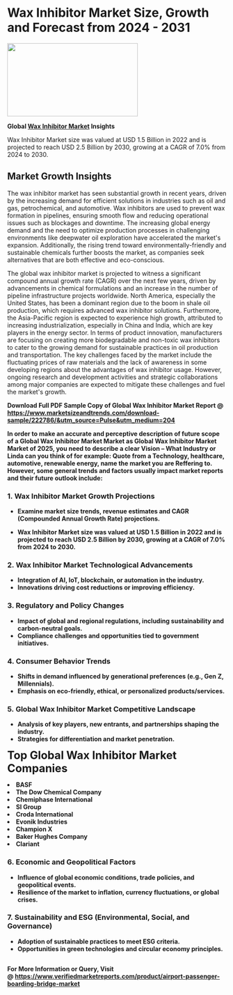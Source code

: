 <H1>Wax Inhibitor Market Size, Growth and Forecast from 2024 - 2031</H1><img class="aligncenter size-medium wp-image-584254" src="https://thirdeyenews.in/wp-content/uploads/2024/09/Global-Market-Research-300x168.jpeg" alt="" width="300" height="168" /><p><strong>Global&nbsp;<a href="https://www.marketsizeandtrends.com/download-sample/222786/&amp;utm_source=Pulse&amp;utm_medium=204">Wax Inhibitor Market</a> Insights</strong></p><p>Wax Inhibitor Market size was valued at USD 1.5 Billion in 2022 and is projected to reach USD 2.5 Billion by 2030, growing at a CAGR of 7.0% from 2024 to 2030.</p><p><h2>Market Growth Insights</h2> <p>The wax inhibitor market has seen substantial growth in recent years, driven by the increasing demand for efficient solutions in industries such as oil and gas, petrochemical, and automotive. Wax inhibitors are used to prevent wax formation in pipelines, ensuring smooth flow and reducing operational issues such as blockages and downtime. The increasing global energy demand and the need to optimize production processes in challenging environments like deepwater oil exploration have accelerated the market's expansion. Additionally, the rising trend toward environmentally-friendly and sustainable chemicals further boosts the market, as companies seek alternatives that are both effective and eco-conscious.</p> <p><strong></strong></p> <p>The global wax inhibitor market is projected to witness a significant compound annual growth rate (CAGR) over the next few years, driven by advancements in chemical formulations and an increase in the number of pipeline infrastructure projects worldwide. North America, especially the United States, has been a dominant region due to the boom in shale oil production, which requires advanced wax inhibitor solutions. Furthermore, the Asia-Pacific region is expected to experience high growth, attributed to increasing industrialization, especially in China and India, which are key players in the energy sector. In terms of product innovation, manufacturers are focusing on creating more biodegradable and non-toxic wax inhibitors to cater to the growing demand for sustainable practices in oil production and transportation. The key challenges faced by the market include the fluctuating prices of raw materials and the lack of awareness in some developing regions about the advantages of wax inhibitor usage. However, ongoing research and development activities and strategic collaborations among major companies are expected to mitigate these challenges and fuel the market's growth. <p><strong></p><p><span class=""><strong>Download Full PDF Sample Copy of Global Wax Inhibitor Market Report</strong> @ <a href="https://www.marketsizeandtrends.com/download-sample/222786/&amp;utm_source=Pulse&amp;utm_medium=204" target="_blank">https://www.marketsizeandtrends.com/download-sample/222786/&amp;utm_source=Pulse&amp;utm_medium=204</a></span></p><p>In order to make an accurate and perceptive description of future scope of a Global&nbsp;Wax Inhibitor Market Market as Global&nbsp;Wax Inhibitor Market Market of 2025, you need to describe a clear Vision &ndash; What Industry or Linda can you think of for example: Quote from a Technology, healthcare, automotive, renewable energy, name the market you are Reffering to. However, some general trends and factors usually impact market reports and their future outlook include:</p><h3>1.&nbsp;<strong>Wax Inhibitor Market Growth Projections</strong></h3><ul><li>Examine market size trends, revenue estimates and CAGR (Compounded Annual Growth Rate) projections.</li><li><p>Wax Inhibitor Market size was valued at USD 1.5 Billion in 2022 and is projected to reach USD 2.5 Billion by 2030, growing at a CAGR of 7.0% from 2024 to 2030.</p></li></ul><h3>2.&nbsp;<strong>Wax Inhibitor Market Technological Advancements</strong></h3><ul><li>Integration of AI, IoT, blockchain, or automation in the industry.</li><li>Innovations driving cost reductions or improving efficiency.</li></ul><h3>3.&nbsp;<strong>Regulatory and Policy Changes</strong></h3><ul><li>Impact of global and regional regulations, including sustainability and carbon-neutral goals.</li><li>Compliance challenges and opportunities tied to government initiatives.</li></ul><h3>4.&nbsp;<strong>Consumer Behavior Trends</strong></h3><ul><li>Shifts in demand influenced by generational preferences (e.g., Gen Z, Millennials).</li><li>Emphasis on eco-friendly, ethical, or personalized products/services.</li></ul><h3>5.&nbsp;<strong>Global Wax Inhibitor Market Competitive Landscape</strong></h3><ul><li>Analysis of key players, new entrants, and partnerships shaping the industry.</li><li>Strategies for differentiation and market penetration.</li></ul><p data-pm-slice="1 1 []"><span style="color: inherit; font-family: inherit; font-size: 25px;">Top Global Wax Inhibitor Market Companies</span></p><div class="" data-test-id=""><p><li>BASF</li><li> The Dow Chemical Company</li><li> Chemiphase International</li><li> SI Group</li><li> Croda International</li><li> Evonik Industries</li><li> Champion X</li><li> Baker Hughes Company</li><li> Clariant</li></p></div><h3>6.&nbsp;<strong>Economic and Geopolitical Factors</strong></h3><ul><li>Influence of global economic conditions, trade policies, and geopolitical events.</li><li>Resilience of the market to inflation, currency fluctuations, or global crises.</li></ul><h3>7.&nbsp;<strong>Sustainability and ESG (Environmental, Social, and Governance)</strong></h3><ul><li>Adoption of sustainable practices to meet ESG criteria.</li><li>Opportunities in green technologies and circular economy principles.</li></ul><h2><strong style="font-size: 14px;">For More Information or Query, Visit @&nbsp;</strong><a style="background-color: #ffffff; font-size: 14px;" href="https://www.marketsizeandtrends.com/report/wax-inhibitor-market/" target="_blank">https://www.verifiedmarketreports.com/product/airport-passenger-boarding-bridge-market</a></h2>
